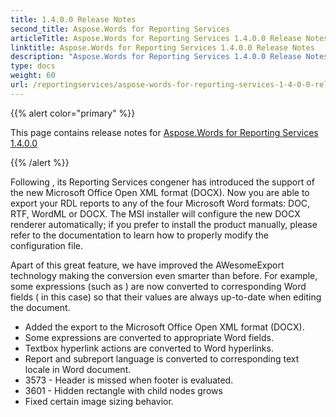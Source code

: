 ```yaml
---
title: 1.4.0.0 Release Notes
second_title: Aspose.Words for Reporting Services
articleTitle: Aspose.Words for Reporting Services 1.4.0.0 Release Notes
linktitle: Aspose.Words for Reporting Services 1.4.0.0 Release Notes
description: "Aspose.Words for Reporting Services 1.4.0.0 Release Notes – the latest updates and fixes."
type: docs
weight: 60
url: /reportingservices/aspose-words-for-reporting-services-1-4-0-0-release-notes/
---
```


{{% alert color="primary" %}}

This page contains release notes for [Aspose.Words for Reporting Services 1.4.0.0](https://downloads.aspose.com/words/reportingservices/new-releases/aspose.words-for-reporting-services-1.4.0.0/)

{{% /alert %}}

Following , its Reporting Services congener has introduced the support of the new Microsoft Office Open XML format (DOCX). Now you are able to export your RDL reports to any of the four Microsoft Word formats: DOC, RTF, WordML or DOCX. The MSI installer will configure the new DOCX renderer automatically; if you prefer to install the product manually, please refer to the documentation to learn how to properly modify the configuration file.

Apart of this great feature, we have improved the AWesomeExport technology making the conversion even smarter than before. For example, some expressions (such as ) are now converted to corresponding Word fields ( in this case) so that their values are always up-to-date when editing the document.

- Added the export to the Microsoft Office Open XML format (DOCX).
- Some expressions are converted to appropriate Word fields.
- Textbox hyperlink actions are converted to Word hyperlinks.
- Report and subreport language is converted to corresponding text locale in Word document.
- 3573 - Header is missed when footer is evaluated.
- 3601 - Hidden rectangle with child nodes grows
- Fixed certain image sizing behavior.
